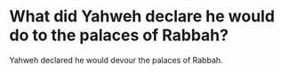 # What did Yahweh declare he would do to the palaces of Rabbah?

Yahweh declared he would devour the palaces of Rabbah.
